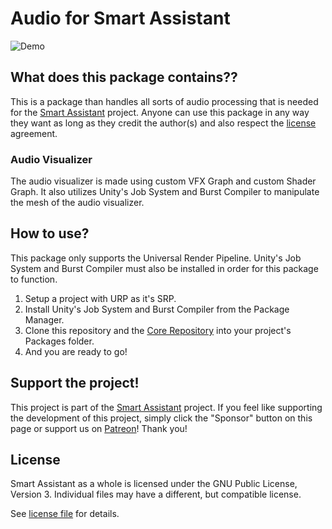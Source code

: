 # Audio for Smart Assistant

![Demo](./Pictures/Demo)

## What does this package contains??

This is a package than handles all sorts of audio processing that is needed for the [Smart Assistant](https://github.com/voxell-tech/SmartAssistant) project. Anyone can use this package in any way they want as long as they credit the author(s) and also respect the [license](LICENSE) agreement.


### Audio Visualizer

The audio visualizer is made using custom VFX Graph and custom Shader Graph. It also utilizes Unity's Job System and Burst Compiler to manipulate the mesh of the audio visualizer.

## How to use?

This package only supports the Universal Render Pipeline. Unity's Job System and Burst Compiler must also be installed in order for this package to function.

1. Setup a project with URP as it's SRP.
2. Install Unity's Job System and Burst Compiler from the Package Manager.
3. Clone this repository and the [Core Repository](https://github.com/voxell-tech/smartassistant.core) into your project's Packages folder.
4. And you are ready to go!

## Support the project!

This project is part of the [Smart Assistant](https://github.com/voxell-tech/SmartAssistant) project. If you feel like supporting the development of this project, simply click the "Sponsor" button on this page or support us on [Patreon](https://www.patreon.com/smartassistant)! Thank you!

## License

Smart Assistant as a whole is licensed under the GNU Public License, Version 3. Individual files may have a different, but compatible license.

See [license file](./LICENSE.md) for details.